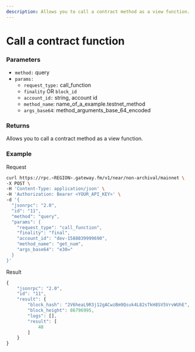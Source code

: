 ```yaml
---
description: Allows you to call a contract method as a view function.
---
```


# Call a contract function

### **Parameters**
* `method:` query
* `params:`
  * `request_type:` call_function
  * `finality` OR `block_id`
  * `account_id:` string, account id 
  * `method_name`: name_of_a_example.testnet_method 
  * `args_base64`: method_arguments_base_64_encoded

### **Returns**
Allows you to call a contract method as a view function.


### **Example**

Request

```bash
curl https://rpc.<REGION>.gateway.fm/v1/near/non-archival/mainnet \
-X POST \
-H 'Content-Type: application/json' \
-H 'Authorization: Bearer <YOUR_API_KEY>' \
-d '{
  "jsonrpc": "2.0",
  "id": "11",
  "method": "query",
  "params": {
    "request_type": "call_function",
    "finality": "final",
    "account_id": "dev-1588039999690",
    "method_name": "get_num",
    "args_base64": "e30="
  }
}'
```

Result

```javascript
{
    "jsonrpc": "2.0",
    "id": "11",
    "result": {
        "block_hash": "2V6heaL9R3j12gACwzBm9Qsuk4L82sTkH8SV5VrvWUhE",
        "block_height": 86796995,
        "logs": [],
        "result": [
            48
        ]
    }
}
```